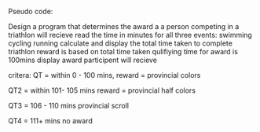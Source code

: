 Pseudo code:

Design a program that determines the award a a person competing in a triathlon will recieve
read the time in minutes for all three events:
swimming
cycling 
running
calculate and display the total time taken to complete triathlon
reward is based on total time taken 
qulifiying time for award is 100mins
display award participent will recieve

critera: 
QT = within 0 - 100 mins, 
reward = provincial colors

QT2 = within 101- 105 mins
reward = provincial half colors

QT3 = 106 - 110 mins
provincial scroll

QT4 = 111+ mins 
no award
